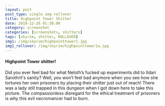 ```yaml
---
layout: post
post_type: single-img-rollover
title: Highpoint Tower Shitter
date: 2018-12-26 01:30:00
category: screenshot
categories: [screenshots, shitters]
tags: [skyrim, shitter, ROLLOVER]
img1: /img/skyrim/highpointtower1.jpg
img1_rollover: /img/skyrim/highpointtower1a.jpg
---
```

#### Highpoint Tower shitter!

Did you ever feel bad for what Neloth’s fucked up experiments did to Ildari Sarothril's sanity? Well, you won’t feel bad anymore when you see how she tortures her own prisoners by placing their shitter just out of reach! There was a lady still trapped in this dungeon when I got down here to take this picture. The compassionless disregard for the ethical treatment of prisoners is why this evil necromancer had to burn.
